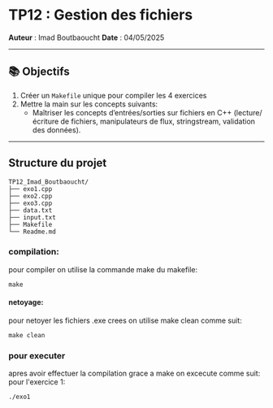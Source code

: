 # TP12 : Gestion des fichiers 
**Auteur** : Imad Boutbaoucht 
**Date** : 04/05/2025 

---

## 📚 Objectifs
1. Créer un `Makefile` unique pour compiler les 4 exercices
2. Mettre la main sur les concepts suivants:
   - Maîtriser les concepts d’entrées/sorties sur fichiers en C++ (lecture/écriture de fichiers, manipulateurs de flux, stringstream, validation des données).


---

## Structure du projet

```
TP12_Imad_Boutbaoucht/
├── exo1.cpp
├── exo2.cpp
├── exo3.cpp
├── data.txt
├── input.txt
├── Makefile
└── Readme.md
```
### compilation:

pour compiler on utilise la commande make du makefile:
```
make
```
#### netoyage:
pour netoyer les fichiers .exe crees on utilise make clean comme suit:

```
make clean
```

### pour executer 

apres avoir effectuer la compilation grace a make on excecute comme suit:
pour l'exercice 1:

```
./exo1
```


